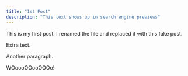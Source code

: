 ```yaml
---
title: "1st Post"
description: "This text shows up in search engine previews"
---
```


This is my first post. I renamed the file and replaced it with this fake post.

Extra text.

Another paragraph.

WOoooOOooOOOo!
